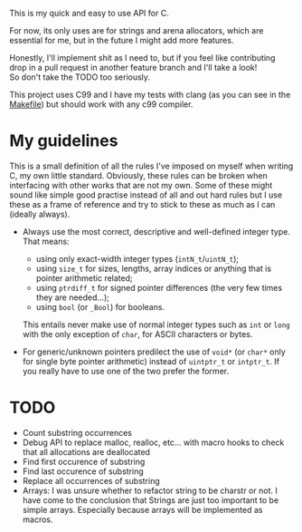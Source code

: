 
This is my quick and easy to use API for C.

For now, its only uses are for strings and arena allocators, which are essential for me, but in the future I might add more features.

Honestly, I'll implement shit as I need to, but if you feel like contributing drop in a pull request in another feature branch and I'll take a look!<br>
So don't take the TODO too seriously.

This project uses C99 and I have my tests with clang (as you can see in the [Makefile](./Makefile)) but should work with any c99 compiler.

# My guidelines
This is a small definition of all the rules I've imposed on myself when writing C, my own little standard.
Obviously, these rules can be broken when interfacing with other works that are not my own.
Some of these might sound like simple good practise instead of all and out hard rules but I use these as a frame of reference and try
to stick to these as much as I can (ideally always).

-  Always use the most correct, descriptive and well-defined integer type. That means:
    - using only exact-width integer types (`intN_t`/`uintN_t`);
    - using `size_t` for sizes, lengths, array indices or anything that is pointer arithmetic related;
    - using `ptrdiff_t` for signed pointer differences (the very few times they are needed...);
    - using `bool` (or `_Bool`) for booleans.

    This entails never make use of normal integer types such as `int` or `long` with the only exception of `char`,
    for ASCII characters or bytes.

-  For generic/unknown pointers predilect the use of `void*` (or `char*` only for single byte pointer arithmetic)
    instead of `uintptr_t` or `intptr_t`. If you really have to use one of the two prefer the former.

# TODO

-  Count substring occurrences
-  Debug API to replace malloc, realloc, etc... with macro hooks to check that all allocations are deallocated
-  Find first occurence of substring
-  Find last occurence of substring
-  Replace all occurrences of substring
-  Arrays: I was unsure whether to refactor string to be charstr or not. I have come to the conclusion that
Strings are just too important to be simple arrays. Especially because arrays will be implemented as macros.
